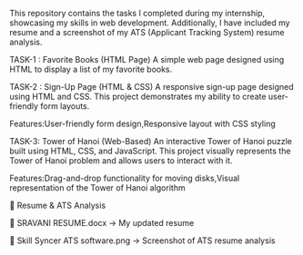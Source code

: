 This repository contains the tasks I completed during my internship, showcasing my skills in web development. Additionally, I have included my resume and a screenshot of my ATS (Applicant Tracking System) resume analysis.

TASK-1 : Favorite Books (HTML Page)
A simple web page designed using HTML to display a list of my favorite books.


TASK-2 : Sign-Up Page (HTML & CSS)
A responsive sign-up page designed using HTML and CSS. This project demonstrates my ability to create user-friendly form layouts.

 Features:User-friendly form design,Responsive layout with CSS styling


TASK-3: Tower of Hanoi (Web-Based)
An interactive Tower of Hanoi puzzle built using HTML, CSS, and JavaScript. This project visually represents the Tower of Hanoi problem and allows users to interact with it.

Features:Drag-and-drop functionality for moving disks,Visual representation of the Tower of Hanoi algorithm


📄 Resume & ATS Analysis

📌 SRAVANI RESUME.docx → My updated resume

📌 Skill Syncer ATS software.png → Screenshot of ATS resume analysis
